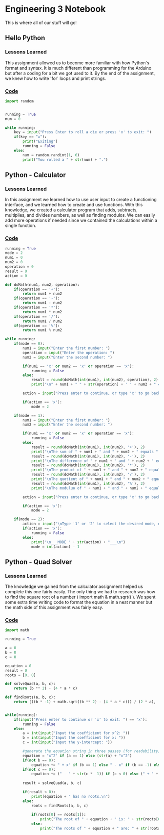 # Engineering 3 Notebook

This is where all of our stuff will go!

## Hello Python

### Lessons Learned

This assignment allowed us to become more familiar with how Python's format and syntax. It is much different than programming for the Arduino but after a coding for a bit we got used to it. By the end of the assignment, 
we knew how to write 'for' loops and print strings.

### [Code](https://github.com/agreen09/Engineering_4_Notebook/blob/master/Python/lesson00.py)

```python
import random


running = True
num = 0

while running:
    key = input("Press Enter to roll a die or press 'x' to exit: ")
    if(key == "x"):
        print("Exiting")
        running = False
    else:
        num = random.randint(1, 6)
        print("You rolled a " + str(num) + ".")
```

## Python - Calculator

### Lessons Learned

In this assignment we learned how to use user input to create a functioning interface, and we learned how to create and use functions. With this knowledge, we created a calculator program that adds, subtracts, multiplies,
and divides numbers, as well as finding modulos. We can easily add more operations if needed since we contained the calculations within a single function. 

### [Code](https://github.com/agreen09/Engineering_4_Notebook/blob/master/Python/calculator.py)

```python
running = True
mode = 2
num1 = 0
num2 = 0
operation = 0
result = 0
action = 0

def doMath(num1, num2, operation):
    if(operation == '+'):
        return num1 + num2
    if(operation == '-'):
        return num1 - num2
    if(operation == '*'):
        return num1 * num2
    if(operation == '/'):
        return num1 / num2
    if(operation == '%'):
        return num1 % num2

while running:
    if(mode == 0):
        num1 = input("Enter the first number: ")
        operation = input("Enter the operation: ")
        num2 = input("Enter the second number: ")

        if(num1 == 'x' or num2 == 'x' or operation == 'x'):
            running = False
        else:
            result = round(doMath(int(num1), int(num2), operation), 2)
            print("\n" + num1 + " " + str(operation) + ' ' + num2 + " = " + str(result) + "\n")

        action = input("Press enter to continue, or type 'x' to go back: ")

        if(action == 'x'):
            mode = 2

    if(mode == 1):
        num1 = input("Enter the first number: ")
        num2 = input("Enter the second number: ")

        if(num1 == 'x' or num2 == 'x' or operation == 'x'):
            running = False
        else:
            result = round(doMath(int(num1), int(num2), '+'), 2)
            print("\nThe sum of " + num1 + " and " + num2 + " equals " + str(result))
            result = round(doMath(int(num1), int(num2), '-'), 2)
            print("\nThe difference of " + num1 + " and " + num2 + " equals " + str(result))
            result = round(doMath(int(num1), int(num2), '*'), 2)
            print("\nThe product of " + num1 + " and " + num2 + " equals " + str(result))
            result = round(doMath(int(num1), int(num2), '/'), 2)
            print("\nThe quotient of " + num1 + " and " + num2 + " equals " + str(result))
            result = round(doMath(int(num1), int(num2), '%'), 2)
            print("\nThe moduluo of " + num1 + " and " + num2 + " equals " + str(result) + "\n")

        action = input("Press enter to continue, or type 'x' to go back: ")

        if(action == 'x'):
            mode = 2

    if(mode == 2):
        action = input("\nType '1' or '2' to select the desired mode, or press 'x' to exit: ")
        if(action == 'x'):
            running = False
        else:
            print("\n___MODE " + str(action) + "___\n")
            mode = int(action) - 1
```

## Python - Quad Solver

### Lessons Learned
		
The knowledge we gained from the calculator assignment helped us complete this one fairly easily. The only thing we had to research was how to find the square root of a number ( import math & math.sqrt() ). We spent
some extra time writing code to format the equation in a neat manner but the math side of this assignment was fairly easy.

### [Code](https://github.com/agreen09/Engineering_4_Notebook/blob/master/Python/quad_solver.py)

```python
import math

running = True

a = 0
b = 0
c = 0

equation = 0
result = 0
roots = [0, 0]

def solveQuad(a, b, c):
    return (b ** 2) - (4 * a * c)

def findRoots(a, b, c):
    return [((b * -1) + math.sqrt((b ** 2) - (4 * a * c))) / (2 * a), ((b * -1) - math.sqrt((b ** 2) - (4 * a * c))) / (2 * a)]


while(running):
    if(input("Press enter to continue or 'x' to exit: ") == 'x'):
        running = False
    else:
        a = int(input("Input the coefficient for x^2: "))
        b = int(input("Input the coefficient for x: "))
        c = int(input("Input the y-intercept: "))

        #generate the equation string in three passes (for readability)
        equation = "x^2" if (a == 1) else (str(a) + "x^2")
        if(not b == 0):
            equation += " + x" if (b == 1) else " - x" if (b == -1) else ((" - " + str(b * -1)) if (b < 0) else (" + " + str(b))) + "x"
        if(not c == 0):
            equation += (" - " + str(c * -1)) if (c < 0) else (" + " + str(c))
        
        result = solveQuad(a, b, c)

        if(result < 0):
            print(equation + " has no roots.\n")
        else:
            roots = findRoots(a, b, c)
            
            if(roots[0] == roots[1]):
                print("The root of " + equation + " is: " + str(roots[0]) + "\n")
            else:
                print("The roots of " + equation + " are: " + str(roots[0]) + ", " + str(roots[1]) + "\n")
```
